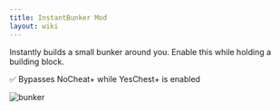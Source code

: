```yaml
---
title: InstantBunker Mod
layout: wiki
---
```

Instantly builds a small bunker around you. Enable this while holding a building block.

:white_check_mark: Bypasses NoCheat+ while YesChest+ is enabled

![bunker](https://cloud.githubusercontent.com/assets/11584045/9059537/9d02b0e4-3ab3-11e5-9457-585310d8cbd5.PNG)
